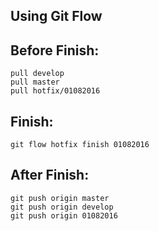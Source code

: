 Using Git Flow
--------------

Before Finish:
-------------
    pull develop
    pull master
    pull hotfix/01082016

Finish:
------
    git flow hotfix finish 01082016

After Finish:
-------------
    git push origin master
    git push origin develop
    git push origin 01082016

